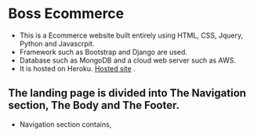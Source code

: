 # Boss Ecommerce

- This is a Ecommerce website built entirely using HTML, CSS, Jquery, Python and Javascrpit.
- Framework such as Bootstrap and Django are used.
- Database such as MongoDB and a cloud web server such as AWS.
- It is hosted on Heroku. [Hosted site](https://boss-ecommerce.herokuapp.com/) .

## The landing page is divided into The Navigation section, The Body and The Footer.

- Navigation section contains,
